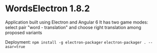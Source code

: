 # WordsElectron 1.8.2

Application built using Electron and Angular 6
It has two game modes: select pair "word - translation" and choose right translation among proposed variants

Deployment:
`npm install -g electron-packager`
`electron-packager . --asar=true`